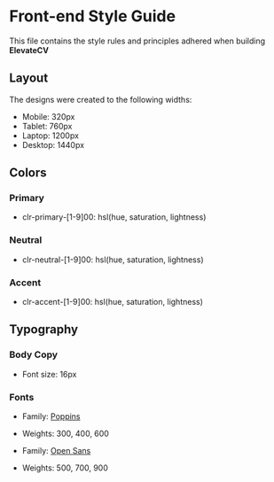# Front-end Style Guide

This file contains the style rules and principles adhered when building **ElevateCV**

## Layout

The designs were created to the following widths:

- Mobile: 320px
- Tablet: 760px
- Laptop: 1200px
- Desktop: 1440px

## Colors

### Primary

- clr-primary-[1-9]00: hsl(hue, saturation, lightness)

### Neutral

- clr-neutral-[1-9]00: hsl(hue, saturation, lightness)

### Accent

- clr-accent-[1-9]00: hsl(hue, saturation, lightness)

## Typography

### Body Copy

- Font size: 16px

### Fonts

<!-- Example Fonts -->

- Family: [Poppins](https://fonts.google.com/specimen/poppins?preview.text_type=custom)
- Weights: 300, 400, 600

- Family: [Open Sans](https://fonts.google.com/specimen/opensans?preview.text_type=custom)
- Weights: 500, 700, 900
